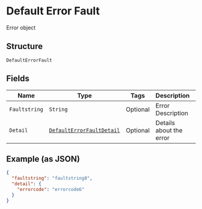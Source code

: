 
# Default Error Fault

Error object

## Structure

`DefaultErrorFault`

## Fields

| Name | Type | Tags | Description | Getter | Setter |
|  --- | --- | --- | --- | --- | --- |
| `Faultstring` | `String` | Optional | Error Description | String getFaultstring() | setFaultstring(String faultstring) |
| `Detail` | [`DefaultErrorFaultDetail`](../../doc/models/default-error-fault-detail.md) | Optional | Details about the error | DefaultErrorFaultDetail getDetail() | setDetail(DefaultErrorFaultDetail detail) |

## Example (as JSON)

```json
{
  "faultstring": "faultstring8",
  "detail": {
    "errorcode": "errorcode6"
  }
}
```

